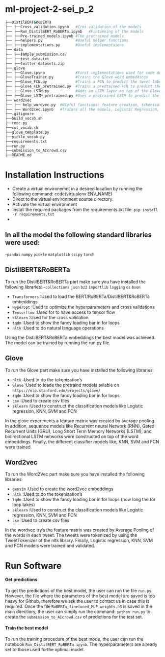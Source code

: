 # ml-project-2-sei_p_2

```bash
├──DistilBERT&RoBERTa
├── ├──Cross_validation.ipynb   #Cros validation of the models
├── ├──Run_DistilBERT_RoBERTa.ipynb   #Fintuneing of the models
├── ├──Pre-trained_models.ipynb #The pretrained models
├── ├──helpers.py               #Useful helper functions
├── ├──implementations.py       #Useful implementaions
├── data
├── ├──sample_submission.csv
├── ├──test_data.txt
├── ├──twitter-datasets.zip
├── glove
├── ├──Glove.ipynb              #First implementations used for code debugging
├── ├──GloveTrainer.py          #Trains the Glove word embeddings
├── ├──Glove_FCN.py             #Trains a FCN to predict the tweet labels
├── ├──Glove_FCN_pretrained.py  #Trains a predtained FCN to predict the tweet labels
├── ├──Glove_LSTM.py            #Adds an LSTM layer on top of the Glove embddings
├── ├──Glove_LSTM_pretrained.py #Uses a pretrained LSTM to predict the tweet labels
├── word2vec
├── ├── help_wordvec.py  #USeful functions: feature creation, tokenisation etc..
├── ├── Word2cec.ipynb   #Traians all the models, Logistic Regression, KNN, SVM, FCN
├──.gitignore
├──build_vocab.sh 
├──cooc.py
├──cut_vocab.sh
├──glove_template.py
├──pickle_vocab.py
├──requirements.txt
├──run.py
├──submission_to_AIcrowd.csv 
├──README.md
```

# Installation Instructions
- Create a virtual environemnt in a desired location by running the following command: code(virtualenv ENV_NAME)
- Direct to the virtual environment source directory.
- Activate the virtual environment 
- Install the required packages from the requirements.txt file: `pip install -r requirements.txt`
- 
## In all the model the following standard libraries were used:
-`pandas` `numpy` `pickle` `matplotlib` `scipy` `torch`

## DistilBERT&RoBERTa
To run the DistilBERT&RoBERTa part make sure you have installed the following libraries:
-`collections` `json` `bz2` `importlib` `logging` `os` `bson`
- `Transformers` :Used to load the BERT/RoBERTa/DistilBERT&RoBERTa embeddings
- `Hyperopt`     :Used to optimize the hyperparameters and cross validations   
- `Tensorflow`   :Used for to have access to tensor flow 
- `sklearn`      :Used for the cross validation     
- `tqdm`         :Used to show the fancy loading bar in for loops
- `nltk`         :Used to do natural language operations

Using the DistilBERT&RoBERTa embeddings the best model was achieved. The model can be trained by running the run.py file.

## Glove
To run the Glove part make sure you have installed the following libraries:
- `nltk`         :Used to do the tokenization’s
- `Glove`        :Used to loade the pretraind models aviable on `https://nlp.stanford.edu/projects/glove/`
- `tqdm`         :Used to show the fancy loading bar in for loops
- `csv`          :Used to create csv files
- `sklearn`      :Used to construct the classification models like Logistic regression, KNN, SVM and FCN

In the glove experiments a feature matrix was created by average pooling. In addition, sequence models like Recurrent neural Network (RNN), Gated Recurrent Units (GRU), Long Short Term Memory Networks (LSTM), and bidirectional LSTM networks were constructed on top of the word embeddings. Finally, the different classifier models like, KNN, SVM and FCN were trained. 

## Word2vec
To run the Word2Vec part make sure you have installed the following libraries:
- `gensim`       :Used to create the word2vec embeddings
- `nltk`         :Used to do the tokenization’s
- `tqdm`         :Used to show the fancy loading bar in for loops (how long the for loop takes)
- `sklearn`      :Used to construct the classification models like Logistic regression, KNN, SVM and FCN 
- `csv`          :Used to create csv files

In the wordvec try’s the feature matrix was created by Average Pooling of the words in each tweet.
The tweets were tokenized by using the TweetTokenizer of the nltk library.
Finally, Logistic regression, KNN, SVM and FCN models were trained and validated.

# Run Software
#### Get predictions
To get the predictions of the best model, the user can run the file `run.py`. However, the file where the parameters of the best model are saved is too heavy for Github, therefore we ask the user to contact us in case this is required. 
Once the file `RoBERTa_finetuned_MLP_weights.h5` is saved in the main directiory, the user can simply run the command: `python run.py` to create the `submission_to_AIcrowd.csv` of predictions for the test set.

#### Train the best model
To run the training procedure of the best mode, the user can run the notebook `Run_DistilBERT_RoBERTa.ipynb`. The hyperparameters are already set to those used forthe optimal model. 
